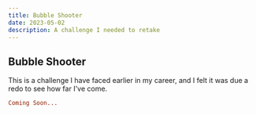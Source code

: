 ```yaml
---
title: Bubble Shooter
date: 2023-05-02
description: A challenge I needed to retake 
---
```


## Bubble Shooter

This is a challenge I have faced earlier in my career, and I felt it was due a redo to see how far I've come.

```toml
Coming Soon...
```